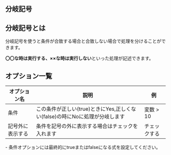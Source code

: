 
<Section>

# 分岐記号

</Section>

<Section>

## 分岐記号とは

分岐記号を使うと条件が合致する場合と合致しない場合で処理を分けることができます。

**〇〇な時は実行する、××な時は実行しない**といった処理が記述できます。

<!-- 分岐記号の画像 -->

</Section>


<Section>

## オプション一覧

|オプション名|説明|例|
|---|---|---|
|条件|この条件が正しい(true)ときにYes,正しくない(false)の時にNoに処理が分岐します|変数 > 10|
|記号外に表示する|条件を記号の外に表示する場合はチェックを入れます|チェックする|

<Alert>
- 条件オプションには最終的にtrueまたはfalseになる式を設定してください。
</Alert>

</Section>




